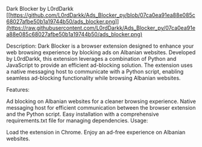 Dark Blocker by L0rdDarkk
[[https://github.com/L0rdDarkk/Ads_Blocker_py/blob/07ca0ea91ea88e085c68027afbe50b1a19744b50/ads_blocker.png]](https://raw.githubusercontent.com/L0rdDarkk/Ads_Blocker_py/07ca0ea91ea88e085c68027afbe50b1a19744b50/ads_blocker.png)

Description:
Dark Blocker is a browser extension designed to enhance your web browsing experience by blocking ads on Albanian websites. Developed by L0rdDarkk, this extension leverages a combination of Python and JavaScript to provide an efficient ad-blocking solution. The extension uses a native messaging host to communicate with a Python script, enabling seamless ad-blocking functionality while browsing Albanian websites.

Features:

Ad blocking on Albanian websites for a cleaner browsing experience.
Native messaging host for efficient communication between the browser extension and the Python script.
Easy installation with a comprehensive requirements.txt file for managing dependencies.
Usage:

Load the extension in Chrome.
Enjoy an ad-free experience on Albanian websites.
